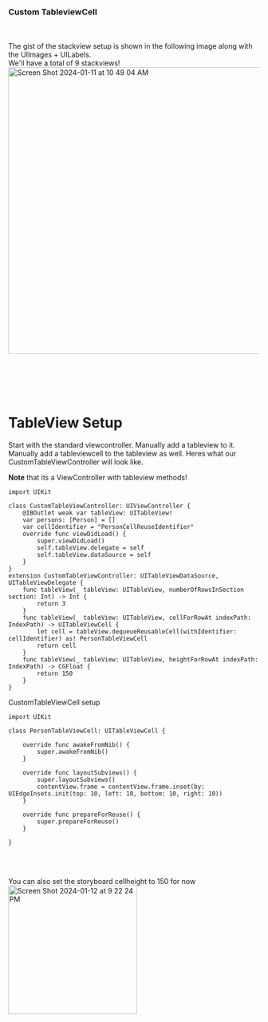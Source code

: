 ### Custom TableviewCell
<br>
<br>
The gist of the stackview setup is shown in the following image along with the UIImages + UILabels.
<br>
We'll have a total of 9 stackviews!

<img width="575" alt="Screen Shot 2024-01-11 at 10 49 04 AM" src="https://github.com/Eashir/TableviewCell/assets/20934684/7e01358c-5c7f-492f-9fb3-426f949491dc">


<br><br><br><br>

# TableView Setup

Start with the standard viewcontroller. Manually add a tableview to it. Manually add a tableviewcell to the tableview as well. 
Heres what our CustomTableViewController will look like.

**Note** that its a ViewController with tableview methods!

```
import UIKit

class CustomTableViewController: UIViewController {  
    @IBOutlet weak var tableView: UITableView!
    var persons: [Person] = []
    var cellIdentifier = "PersonCellReuseIdentifier"    
    override func viewDidLoad() {
        super.viewDidLoad()
        self.tableView.delegate = self
        self.tableView.dataSource = self
    }    
}
extension CustomTableViewController: UITableViewDataSource, UITableViewDelegate {
    func tableView(_ tableView: UITableView, numberOfRowsInSection section: Int) -> Int {
        return 3
    }
    func tableView(_ tableView: UITableView, cellForRowAt indexPath: IndexPath) -> UITableViewCell {    
        let cell = tableView.dequeueReusableCell(withIdentifier: cellIdentifier) as! PersonTableViewCell
        return cell
    } 
    func tableView(_ tableView: UITableView, heightForRowAt indexPath: IndexPath) -> CGFloat {
        return 150
    }   
}
```
CustomTableViewCell setup

```
import UIKit

class PersonTableViewCell: UITableViewCell {
    
    override func awakeFromNib() {
        super.awakeFromNib()
    }
    
    override func layoutSubviews() {
        super.layoutSubviews()
        contentView.frame = contentView.frame.inset(by: UIEdgeInsets.init(top: 10, left: 10, bottom: 10, right: 10))
    }
    
    override func prepareForReuse() {
        super.prepareForReuse()
    }
    
}
```
<br>
<br>

You can also set the storyboard cellheight to 150 for now  
<img width="258" alt="Screen Shot 2024-01-12 at 9 22 24 PM" src="https://github.com/Eashir/TableviewCell/assets/20934684/00300256-28ee-4f2d-b9c9-68b7c01a0669">


